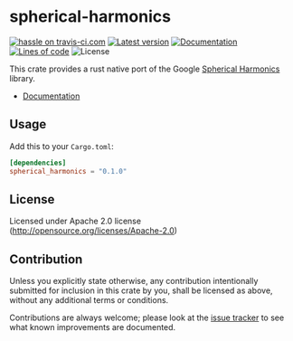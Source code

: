 spherical-harmonics
========
[![hassle on travis-ci.com](https://travis-ci.com/Jasper-Bekkers/spherical-harmonics.svg?branch=master)](https://travis-ci.com/Jasper-Bekkers/spherical-harmonics)
[![Latest version](https://img.shields.io/crates/v/spherical-harmonics.svg)](https://crates.io/crates/spherical-harmonics)
[![Documentation](https://docs.rs/spherical-harmonics/badge.svg)](https://docs.rs/spherical-harmonics)
[![Lines of code](https://tokei.rs/b1/github/Jasper-Bekkers/spherical-harmonics)](https://github.com/Jasper-Bekkers/spherical-harmonics)
![License](https://img.shields.io/crates/l/spherical-harmonics.svg)

This crate provides a rust native port of the Google [Spherical Harmonics](https://github.com/google/spherical-harmonics) library.

- [Documentation](https://docs.rs/spherical-harmonics)

## Usage

Add this to your `Cargo.toml`:

```toml
[dependencies]
spherical_harmonics = "0.1.0"
```

## License

Licensed under Apache 2.0 license (http://opensource.org/licenses/Apache-2.0)

## Contribution

Unless you explicitly state otherwise, any contribution intentionally submitted
for inclusion in this crate by you, shall be licensed as above, without any additional terms or conditions.

Contributions are always welcome; please look at the [issue tracker](https://github.com/Jasper-Bekkers/spherical-harmonics/issues) to see what known improvements are documented.
